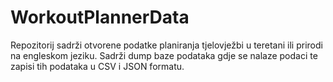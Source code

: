 # WorkoutPlannerData
Repozitorij sadrži otvorene podatke planiranja tjelovježbi u teretani ili prirodi na engleskom jeziku. Sadrži dump baze podataka gdje se nalaze podaci te zapisi tih podataka u CSV i JSON formatu. 
